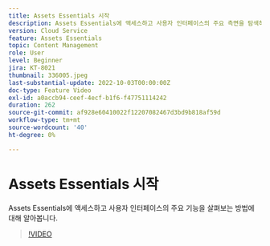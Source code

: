 ```yaml
---
title: Assets Essentials 시작
description: Assets Essentials에 액세스하고 사용자 인터페이스의 주요 측면을 탐색하는 방법에 대해 알아봅니다.
version: Cloud Service
feature: Assets Essentials
topic: Content Management
role: User
level: Beginner
jira: KT-8021
thumbnail: 336005.jpeg
last-substantial-update: 2022-10-03T00:00:00Z
doc-type: Feature Video
exl-id: a0accb94-ceef-4ecf-b1f6-f47751114242
duration: 262
source-git-commit: af928e60410022f12207082467d3bd9b818af59d
workflow-type: tm+mt
source-wordcount: '40'
ht-degree: 0%

---
```


# Assets Essentials 시작

Assets Essentials에 액세스하고 사용자 인터페이스의 주요 기능을 살펴보는 방법에 대해 알아봅니다.

>[!VIDEO](https://video.tv.adobe.com/v/336005?quality=12&learn=on)
